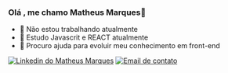 ### Olá , me chamo Matheus Marques👋

- 🔭 Não estou trabalhando atualmente
- 🌱 Estudo Javascrit e REACT atualmente
- 🤔 Procuro ajuda para evoluir meu conhecimento em front-end

<div>
  <a href="https://www.linkedin.com/in/matheus-marques-b5bb17205/"> <img src="https://img.shields.io/badge/LinkedIn-0077B5?style=for-the-badge&logo=linkedin&logoColor=white" alt="Linkedin do Matheus Marques"></a>
 <a href="mailto:https:matheus.marques01@gmail.com"><img src="https://img.shields.io/badge/Gmail-D14836?style=for-the-badge&logo=gmail&logoColor=white" alt="Email de contato"></a>
 </div>
